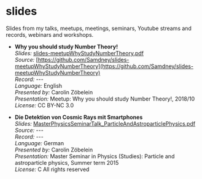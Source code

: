 # slides

Slides from my talks, meetups, meetings, seminars, Youtube streams and records, webinars and workshops.

* **Why you should study Number Theory!**  
*Slides:* [slides-meetupWhyStudyNumberTheory.pdf](https://github.com/Samdney/slides-meetupWhyStudyNumberTheory/blob/master/slides-meetupWhyStudyNumberTheory.pdf)  
*Source:* [https://github.com/Samdney/slides-meetupWhyStudyNumberTheory](https://github.com/Samdney/slides-meetupWhyStudyNumberTheory)  
*Record:* ---  
*Language:* English  
*Presented by:* Carolin Zöbelein  
*Presentation:* Meetup: Why you should study Number Theory!, 2018/10  
*License:* CC BY-NC 3.0

* **Die Detektion von Cosmic Rays mit Smartphones**  
*Slides:* [MasterPhysicsSeminarTalk_ParticleAndAstroparticlePhysics.pdf](https://github.com/Samdney/slides/blob/master/MasterPhysicsSeminarTalk_ParticleAndAstroparticlePhysics.pdf)  
*Source:* ---  
*Record:* ---  
*Language:* German  
*Presented by:* Carolin Zöbelein  
*Presentation:* Master Seminar in Physics (Studies): Particle and astroparticle physics, Summer term 2015  
*License:* C All rights reserved
